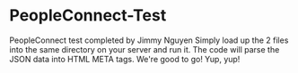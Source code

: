 # PeopleConnect-Test
PeopleConnect test completed by Jimmy Nguyen
Simply load up the 2 files into the same directory on your server and run it. The code will parse the JSON data into HTML META tags.
We're good to go!
Yup, yup!